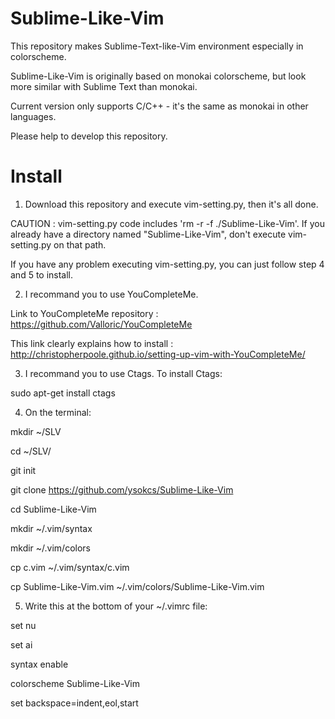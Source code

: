 Sublime-Like-Vim
================

This repository makes Sublime-Text-like-Vim environment especially in colorscheme.

Sublime-Like-Vim is originally based on monokai colorscheme, but look more similar with Sublime Text than monokai.

Current version only supports C/C++ - it's the same as monokai in other languages.

Please help to develop this repository.

Install
================
1. Download this repository and execute vim-setting.py, then it's all done.

  CAUTION : vim-setting.py code includes 'rm -r -f ./Sublime-Like-Vim'. If you already have a directory named   "Sublime-Like-Vim", don't execute vim-setting.py on that path.

  If you have any problem executing vim-setting.py, you can just follow step 4 and 5 to install.


2. I recommand you to use YouCompleteMe.
  
  Link to YouCompleteMe repository : https://github.com/Valloric/YouCompleteMe

  This link clearly explains how to install : http://christopherpoole.github.io/setting-up-vim-with-YouCompleteMe/


3. I recommand you to use Ctags. To install Ctags:

  sudo apt-get install ctags
  
  
4. On the terminal:
  
  mkdir ~/SLV
  
  cd ~/SLV/
  
  git init
  
  git clone https://github.com/ysokcs/Sublime-Like-Vim
  
  cd Sublime-Like-Vim

  mkdir ~/.vim/syntax
  
  mkdir ~/.vim/colors

  cp c.vim ~/.vim/syntax/c.vim
  
  cp Sublime-Like-Vim.vim ~/.vim/colors/Sublime-Like-Vim.vim
  

5. Write this at the bottom of your ~/.vimrc file:

  set nu
  
  set ai
  
  syntax enable
  
  colorscheme Sublime-Like-Vim
  
  set backspace=indent,eol,start
  
  
